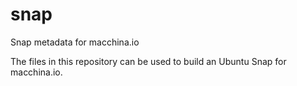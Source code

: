 # snap
Snap metadata for macchina.io

The files in this repository can be used to build an Ubuntu Snap for macchina.io.


